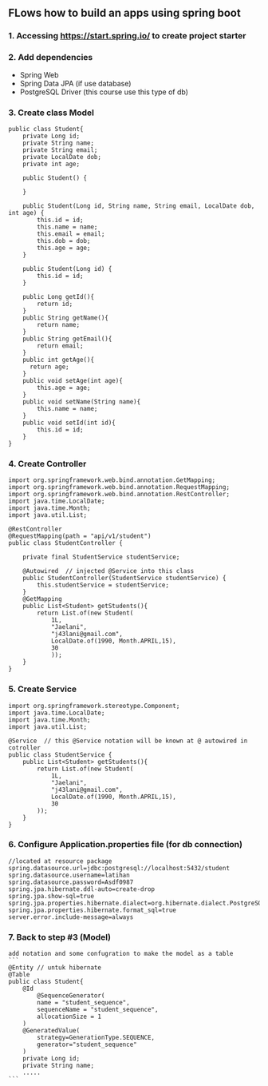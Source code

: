 ## FLows how to build an apps using spring boot

### 1. Accessing https://start.spring.io/ to create project starter
### 2. Add dependencies 
   * Spring Web
   * Spring Data JPA (if use database)
   * PostgreSQL Driver (this course use this type of db)
### 3. Create class Model
	
	public class Student{
		private Long id;
		private String name;
		private String email;
		private LocalDate dob;
		private int age;
		
		public Student() {
		
		}
		
		public Student(Long id, String name, String email, LocalDate dob, int age) {
			this.id = id;
			this.name = name;
			this.email = email;
			this.dob = dob;
			this.age = age;
		}

		public Student(Long id) {
			this.id = id;
		}

		public Long getId(){
			return id;
		}
		public String getName(){
			return name;
		}
		public String getEmail(){
			return email;
		}
		public int getAge(){
		  return age;
		}
		public void setAge(int age){
			this.age = age;
		}
		public void setName(String name){
			this.name = name;
		}
		public void setId(int id){
			this.id = id;
		}
	}
	
### 4. Create Controller
	
	import org.springframework.web.bind.annotation.GetMapping;
	import org.springframework.web.bind.annotation.RequestMapping;
	import org.springframework.web.bind.annotation.RestController;
	import java.time.LocalDate;
	import java.time.Month;
	import java.util.List;

	@RestController
	@RequestMapping(path = "api/v1/student")
	public class StudentController {
	
		private final StudentService studentService;
		
		@Autowired  // injected @Service into this class
		public StudentController(StudentService studentService) {
			this.studentService = studentService;
		}
		@GetMapping
		public List<Student> getStudents(){
			return List.of(new Student(
				1L,
				"Jaelani",
				"j43lani@gmail.com",
				LocalDate.of(1990, Month.APRIL,15),
				30
				));
		}
	}
	
### 5. Create Service
	
	import org.springframework.stereotype.Component;
	import java.time.LocalDate;
	import java.time.Month;
	import java.util.List;

	@Service  // this @Service notation will be known at @ autowired in cotroller
	public class StudentService {
		public List<Student> getStudents(){
			return List.of(new Student(
				1L,
				"Jaelani",
				"j43lani@gmail.com",
				LocalDate.of(1990, Month.APRIL,15),
				30
			));
		}
	}
	
### 6. Configure Application.properties file (for db connection)
	//located at resource package
	spring.datasource.url=jdbc:postgresql://localhost:5432/student
	spring.datasource.username=latihan
	spring.datasource.password=Asdf0987
	spring.jpa.hibernate.ddl-auto=create-drop
	spring.jpa.show-sql=true
	spring.jpa.properties.hibernate.dialect=org.hibernate.dialect.PostgreSQLDialect
	spring.jpa.properties.hibernate.format_sql=true
	server.error.include-message=always
	
### 7. Back to step #3 (Model)
	add notation and some confugration to make the model as a table
	```
	@Entity // untuk hibernate
	@Table
	public class Student{
		@Id
    		@SequenceGenerator(
			name = "student_sequence",
			sequenceName = "student_sequence",
			allocationSize = 1
		)
		@GeneratedValue(
			strategy=GenerationType.SEQUENCE,
			generator="student_sequence"
		)
		private Long id;
		private String name;
		.....
	```
